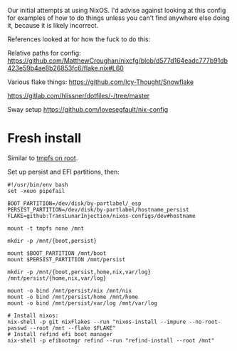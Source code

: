 Our initial attempts at using NixOS. I'd advise against looking at this config for examples of how to do things unless you can't find anywhere else doing it,
because it is likely incorrect.

References looked at for how the fuck to do this:

Relative paths for config: https://github.com/MatthewCroughan/nixcfg/blob/d577d164eadc777b91db423e59b4ae8b26853fc6/flake.nix#L60

Various flake things: https://github.com/Icy-Thought/Snowflake

https://gitlab.com/hlissner/dotfiles/-/tree/master

Sway setup https://github.com/lovesegfault/nix-config

# Fresh install

Similar to [tmpfs on root](https://elis.nu/blog/2020/05/nixos-tmpfs-as-root/).

Set up persist and EFI partitions, then:

```
#!/usr/bin/env bash
set -xeuo pipefail

BOOT_PARTITION=/dev/disk/by-partlabel/_esp
PERSIST_PARTITION=/dev/disk/by-partlabel/hostname_persist
FLAKE=github:TransLunarInjection/nixos-configs/dev#hostname

mount -t tmpfs none /mnt

mkdir -p /mnt/{boot,persist}

mount $BOOT_PARTITION /mnt/boot
mount $PERSIST_PARTITION /mnt/persist

mkdir -p /mnt/{boot,persist,home,nix,var/log} /mnt/persist/{home,nix,var/log}

mount -o bind /mnt/persist/nix /mnt/nix
mount -o bind /mnt/persist/home /mnt/home
mount -o bind /mnt/persist/var/log /mnt/var/log

# Install nixos:
nix-shell -p git nixFlakes --run "nixos-install --impure --no-root-passwd --root /mnt --flake $FLAKE"
# Install refind efi boot manager
nix-shell -p efibootmgr refind --run "refind-install --root /mnt"
```
